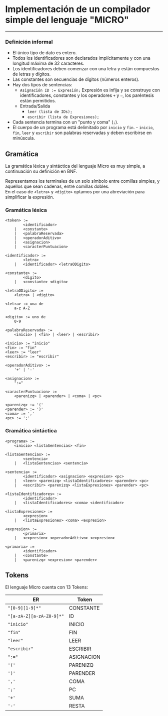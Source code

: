 # Implementación de un compilador simple del lenguaje "MICRO"
<hr>

### Definición informal

- El único tipo de dato es entero.
- Todos los identificadores son declarados implícitamente y con una longitud máxima de
32 caracteres.
- Los identificadores deben comenzar con una letra y están compuestos de letras y
dígitos.
- Las constantes son secuencias de dígitos (números enteros).
- Hay dos tipos de sentencias:
	- `Asignación ID := Expresión;` Expresión es infija y se construye con
identificadores, constantes y los operadores `+` y `–`, los paréntesis están
permitidos.
	- Entrada/Salida
		- `leer (lista de IDs);`
		- `escribir (lista de Expresiones);`
- Cada sentencia termina con un "punto y coma" (`;`).
- El cuerpo de un programa está delimitado por `inicio` y `fin`. - `inicio`, `fin`, `leer` y `escribir` son palabras reservadas y deben escribirse en minúscula.

## Gramática

La gramática léxica y sintáctica del lenguaje Micro es muy simple, a continuación su definición en BNF.  

Representamos los terminales de un solo símbolo entre comillas simples, y aquellos que sean cadenas, entre comillas dobles.  
En el caso de `<letra>` y `<digito>` optamos por una abreviación para simplificar la expresión.

### Gramática léxica

```ebnf
<token> :=
		<identificador>
	| 	<constante>
	|	<palabraReservada>
	|	<operadorAditivo>
	|	<asignacion>
	|	<caracterPuntuacion>

<identificador> :=
		<letra>
	|	<identificador> <letraODigito>

<constante> :=
		<digito>
	|	<constante> <digito>

<letraODigito> :=
	<letra> | <digito>

<letra> := una de
	a-z A-Z

<digito> := uno de
	0-9

<palabraReservada> :=
	<inicio> | <fin> | <leer> | <escribir>

<inicio> := "inicio"
<fin> := "fin"
<leer> := "leer"
<escribir> := "escribir"

<operadorAditivo> :=
	'+' | '-'

<asignacion> :=
	":="

<caracterPuntuacion> :=
	<parenizq> | <parender> | <coma> | <pc>

<parenizq> := '('
<parender> := ')'
<coma> := ','
<pc> := ';'
```

### Gramática sintáctica

```ebnf
<programa> :=
	<inicio> <listaSentencias> <fin>

<listaSentencias> :=
		<sentencia>
	|	<listaSentencias> <sentencia>

<sentencia> :=
		<identificador> <asignacion> <expresion> <pc>
	| 	<leer> <parenizq> <listaIdentificadores> <parender> <pc>
	|	<escribir> <parenizq> <listaExpresiones> <parender> <pc>

<listaIdentificadores> :=
		<identificador>
	|	<listaIdentificadores> <coma> <identificador>

<listaExpresiones> :=
		<expresion>
	|	<listaExpresiones> <coma> <expresion>

<expresion> :=
		<primaria>
	|	<expresion> <operadorAditivo> <expresion>

<primaria> :=
		<identificador>
	|	<constante>
	|	<parenizq> <expresion> <parender>
```

## Tokens

El lenguaje Micro cuenta con 13 Tokens:

| ER                       | Token      |
|--------------------------|------------|
| `"[0-9][1-9]*"`          | CONSTANTE  |
| `"[a-zA-Z][a-zA-Z0-9]*"` | ID         |
| `"inicio"`               | INICIO     |
| `"fin"`                  | FIN        |
| `"leer"`                 | LEER       |
| `"escribir"`             | ESCRIBIR   |
| `":="`                   | ASIGNACION |
| `'('`                    | PARENIZQ   |
| `')'`                    | PARENDER   |
| `','`                    | COMA       |
| `';'`                    | PC         |
| `'+'`                    | SUMA       |
| `'-'`                    | RESTA      |